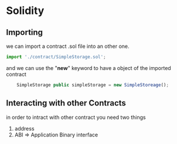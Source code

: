 # Solidity

## Importing

we can import a contract .sol file into an other one.

```js
import './contract/SimpleStorage.sol';
```

and we can use the "**new**" keyword to have a object of the imported contract

```js
    SimpleStorage public simpleStorage = new SimpleStoreage();
```

## Interacting with other Contracts

in order to intract with other contract you need two things

1. address
2. ABI => Application Binary interface